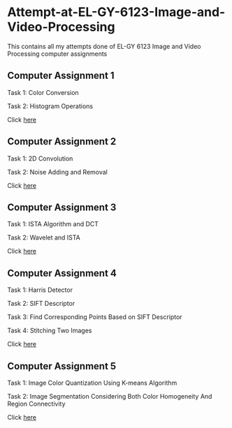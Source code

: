 # Attempt-at-EL-GY-6123-Image-and-Video-Processing

This contains all my attempts done of EL-GY 6123 Image and Video Processing computer assignments

## Computer Assignment 1

Task 1: Color Conversion

Task 2: Histogram Operations

Click [here](https://github.com/crackml/Attempt-at-EL-GY-6123-Image-and-Video-Processing/blob/master/ELGY6123_CA1.ipynb)

## Computer Assignment 2

Task 1: 2D Convolution

Task 2: Noise Adding and Removal

Click [here](https://github.com/crackml/Attempt-at-EL-GY-6123-Image-and-Video-Processing/blob/master/ELGY6123_CA2.ipynb)

## Computer Assignment 3

Task 1: ISTA Algorithm and DCT

Task 2: Wavelet and ISTA

Click [here](https://github.com/crackml/Attempt-at-EL-GY-6123-Image-and-Video-Processing/blob/master/ELGY6123_CA3.ipynb)

## Computer Assignment 4

Task 1: Harris Detector

Task 2: SIFT Descriptor

Task 3: Find Corresponding Points Based on SIFT Descriptor

Task 4: Stitching Two Images

Click [here](https://github.com/crackml/Attempt-at-EL-GY-6123-Image-and-Video-Processing/blob/master/ELGY6123_CA4.ipynb)

## Computer Assignment 5

Task 1: Image Color Quantization Using K-means Algorithm

Task 2: Image Segmentation Considering Both Color Homogeneity And Region Connectivity

Click [here](https://github.com/crackml/Attempt-at-EL-GY-6123-Image-and-Video-Processing/blob/master/ELGY6123_CA5.ipynb)
